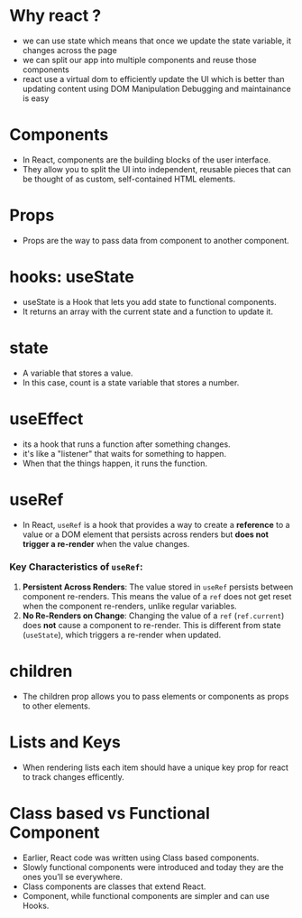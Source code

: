 # Why react ?
- we can use state which means that once we update the state variable, it changes across the page
- we can split our app into multiple components and reuse those components
- react use a virtual dom to efficiently update the UI which is better than updating content using DOM Manipulation
Debugging and maintainance is easy

# Components
- In React, components are the building blocks of the user interface. 
- They allow you to split the UI into independent, reusable pieces that can be thought of as custom, self-contained HTML elements.

# Props
- Props are the way to pass data from component to another component.

# hooks: useState
- useState is a Hook that lets you add state to functional components.
- It returns an array with the current state and a function to update it.

# state 
- A variable that stores a value. 
- In this case, count is a state variable that stores a number.  

# useEffect
- its a hook that runs a function after something changes.
- it's like a "listener" that waits for something to happen.
- When that the things happen, it runs the function.

# useRef
- In React, `useRef` is a hook that provides a way to create a **reference** to a value or a DOM element that persists across renders but **does not trigger a re-render** when the value changes.

### Key Characteristics of `useRef`:

1. **Persistent Across Renders**: The value stored in `useRef` persists between component re-renders. This means the value of a `ref` does not get reset when the component re-renders, unlike regular variables.
2. **No Re-Renders on Change**: Changing the value of a `ref` (`ref.current`) does **not** cause a component to re-render. This is different from state (`useState`), which triggers a re-render when updated.

# children
- The children prop allows you to pass elements or components as props to other elements.

# Lists and Keys
 - When rendering lists each item should have a unique key prop for react to track changes efficently.

 # Class based vs Functional Component
- Earlier, React code was written using Class based components. 
- Slowly functional components were introduced and today they are the ones you’ll se everywhere.
- Class components are  classes that extend React.
- Component, while functional components are simpler and can use Hooks.